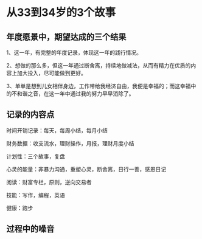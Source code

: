 # 从33到34岁的3个故事

## 年度愿景中，期望达成的三个结果

1、这一年，有完整的年度记录，体现这一年的践行情况。

2、想做的那么多，但这一年通过断舍离，持续地做减法，从而有精力在优质的内容上加大投入，尽可能做到更好。

3、单单是想到儿女相伴身边，工作带给我经济自由，我便是幸福的；而这幸福中的不和谐之音，在这一年中通过我的努力早早消除了。

## 记录的内容点

时间开销记录：每天，每周小结，每月小结

财务数据：收支流水，理财操作，月报，理财月度小结

计划性：三个故事，复盘

心灵的能量：非暴力沟通，重塑心灵，断舍离，日行一善，感恩日记

阅读：财富专栏，原则，逆向交易者

技能：写作，编程，英语

健康：跑步

## 过程中的噪音


